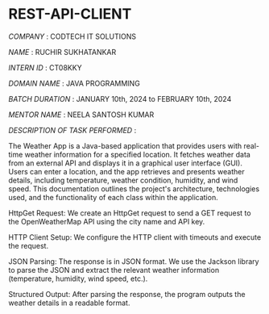 # REST-API-CLIENT

*COMPANY* : CODTECH IT SOLUTIONS 

*NAME* : RUCHIR SUKHATANKAR

*INTERN ID* : CT08KKY

*DOMAIN NAME* : JAVA PROGRAMMING

*BATCH DURATION* : JANUARY 10th, 2024 to FEBRUARY 10th, 2024

*MENTOR NAME* : NEELA SANTOSH KUMAR

*DESCRIPTION OF TASK PERFORMED* :

The Weather App is a Java-based application that provides users with real-time weather information for a specified location. It fetches weather data from an external API and displays it in a graphical user interface (GUI). Users can enter a location, and the app retrieves and presents weather details, including temperature, weather condition, humidity, and wind speed. This documentation outlines the project's architecture, technologies used, and the functionality of each class within the application.

HttpGet Request: We create an HttpGet request to send a GET request to the OpenWeatherMap API using the city name and API key.

HTTP Client Setup: We configure the HTTP client with timeouts and execute the request.

JSON Parsing: The response is in JSON format. We use the Jackson library to parse the JSON and extract the relevant weather information (temperature, humidity, wind speed, etc.).

Structured Output: After parsing the response, the program outputs the weather details in a readable format.

